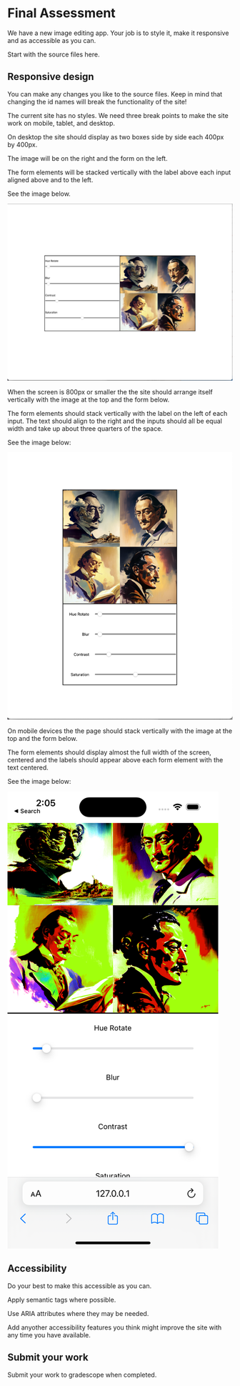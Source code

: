 # Final Assessment

We have a new image editing app. Your job is to style it, make it responsive and as accessible as you can. 

Start with the source files here. 

## Responsive design

You can make any changes you like to the source files. Keep in mind that changing the id names will break the functionality of the site!

The current site has no styles. We need three break points to make the site work on mobile, tablet, and desktop. 

On desktop the site should display as two boxes side by side each 400px by 400px. 

The image will be on the right and the form on the left. 

The form elements will be stacked vertically with the label above each input aligned above and to the left. 

See the image below. 

![assessment desktop](./assessment-desktop.png)

When the screen is 800px or smaller the the site should arrange itself vertically with the image at the top and the form below. 

The form elements should stack vertically with the label on the left of each input. The text should align to the right and the inputs should all be equal width and take up about three quarters of the space. 

See the image below: 

![assessment tablet](./assessment-tablet.png)

On mobile devices the the page should stack vertically with the image at the top and the form below. 

The form elements should display almost the full width of the screen, centered and the labels should appear above each form element with the text centered. 

See the image below: 

![assessment mobile](./assessment-mobile.png)

## Accessibility

Do your best to make this accessible as you can.

Apply semantic tags where possible. 

Use ARIA attributes where they may be needed. 

Add anyother accessibility features you think might improve the site with any time you have available. 

## Submit your work

Submit your work to gradescope when completed. 
